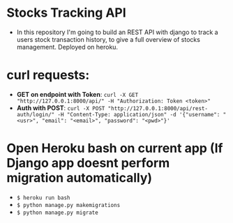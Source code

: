 # Stocks Tracking API
* In this repository I'm going to build an REST API with django to track a users stock transaction history, to give a full overview of stocks management. Deployed on heroku.

# curl requests:
* **GET on endpoint with Token**: `curl -X GET "http://127.0.0.1:8000/api/" -H "Authorization: Token <token>"`
* **Auth with POST**: `curl -X POST "http://127.0.0.1:8000/api/rest-auth/login/" -H "Content-Type: application/json" -d '{"username": "<usr>", "email": "<email>", "password": "<pwd>"}'`

# Open Heroku bash on current app (If Django app doesnt perform migration automatically)
* `$ heroku run bash`
* `$ python manage.py makemigrations`
* `$ python manage.py migrate`
